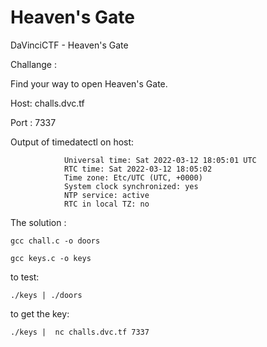 # Heaven's Gate
DaVinciCTF - Heaven's Gate 


Challange : 


Find your way to open Heaven's Gate.

Host: challs.dvc.tf

Port : 7337

Output of timedatectl on host:

```           Local time: Sat 2022-03-12 18:05:01 UTC
            Universal time: Sat 2022-03-12 18:05:01 UTC
            RTC time: Sat 2022-03-12 18:05:02
            Time zone: Etc/UTC (UTC, +0000)
            System clock synchronized: yes
            NTP service: active
            RTC in local TZ: no
```
The solution :


`gcc chall.c -o doors`

`gcc keys.c -o keys`

to test:

`./keys | ./doors`


to get the key:

`./keys |  nc challs.dvc.tf 7337`
